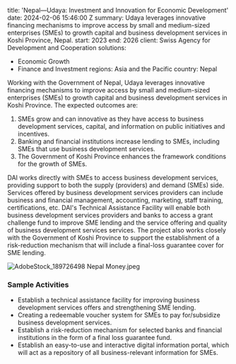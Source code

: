 
title: 'Nepal—Udaya: Investment and Innovation for Economic Development'
date: 2024-02-06 15:46:00 Z
summary: Udaya leverages innovative financing mechanisms to improve access by small
  and medium-sized enterprises (SMEs) to growth capital and business development services
  in Koshi Province, Nepal.
start: 2023
end: 2026
client: Swiss Agency for Development and Cooperation
solutions:
- Economic Growth
- Finance and Investment
regions: Asia and the Pacific
country: Nepal


Working with the Government of Nepal, Udaya leverages innovative financing mechanisms to improve access by small and medium-sized enterprises (SMEs) to growth capital and business development services in Koshi Province. The expected outcomes are:
1. SMEs grow and can innovative as they have access to business development services, capital, and information on public initiatives and incentives.
2. Banking and financial institutions increase lending to SMEs, including SMEs that use business development services.
3. The Government of Koshi Province enhances the framework conditions for the growth of SMEs.

DAI works directly with SMEs to access business development services, providing support to both the supply (providers) and demand (SMEs) side. Services offered by business development services providers can include business and financial management, accounting, marketing, staff training, certifications, etc. DAI's Technical Assistance Facility will enable both business development services providers and banks to access a grant challenge fund to improve SME lending and the service offering and quality of business development services services. The project also works closely with the Government of Koshi Province to support the establishment of a risk-reduction mechanism that will include a final-loss guarantee cover for SME lending.

![AdobeStock_189726498 Nepal Money.jpeg](/uploads/AdobeStock_189726498%20Nepal%20Money.jpeg)

### Sample Activities

* Establish a technical assistance facility for improving business development services offers and strengthening SME lending.
* Creating a redeemable voucher system for SMEs to pay for/subsidize business development services.
* Establish a risk-reduction mechanism for selected banks and financial institutions in the form of a final loss guarantee fund.
* Establish an easy-to-use and interactive digital information portal, which will act as a repository of all business-relevant information for SMEs.
